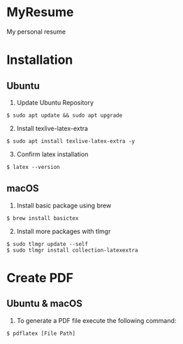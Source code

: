 # MyResume
My personal resume

# Installation
## Ubuntu
1. Update Ubuntu Repository
```
$ sudo apt update && sudo apt upgrade
```
2. Install texlive-latex-extra
```
$ sudo apt install texlive-latex-extra -y
```
3. Confirm latex installation
```
$ latex --version
```
## macOS
1. Install basic package using brew
```
$ brew install basictex
```
2. Install more packages with tlmgr
```
$ sudo tlmgr update --self
$ sudo tlmgr install collection-latexextra
```
# Create PDF
## Ubuntu & macOS
1. To generate a PDF file execute the following command:
```
$ pdflatex [File Path]
```
